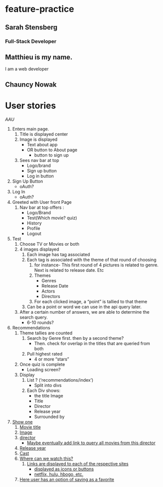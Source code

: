 # feature-practice

## Sarah Stensberg
### Full-Stack Developer

## Matthieu is my name.
I am a web developer

## Chauncy Nowak

# User stories
_AAU_
1. Enters main page.
    1. Title is displayed center
    2. Image is displayed
        * Text about app
        * OR button to About page
            * button to sign up
    3. Sees nav bar at top
        * Logo/brand
        *  Sign up button
        * Log in button
2. Sign Up Button
    * oAuth?
3. Log In
    * oAuth?
4. Greeted with User front Page
    1. Nav bar at top offers :
        * Logo/Brand
        * Test(Which movie? quiz)
        * History
        * Profile
        * Logout
5. Test
    1. Choose TV or Movies or both
    2. 4 images displayed
        1. Each image has tag associated
        2. Each tag is associated with the theme of that round of choosing
            1. for instance- This first round of 4 pictures is related to genre. Next is related to release date. Etc
            2. Themes
                * Genres
                * Release Date
                * Actors
                * Directors
            3. For each clicked image, a “point” is tallied to that theme
        3. Can be a point or word we can use in the api query later.
    3. After a certain number of answers, we are able to determine the search query.
        * 6-10 rounds?
6. Recommendations
    1. Theme tallies are counted
        1. Search by Genre first.
        then by a second theme?
           * Then. check for overlap in the titles that are queried from both
        2. Pull highest rated 
            * 4 or more “stars”
    2. Once quiz is complete
        * Loading screen? 
    3. Display
        1. List ? (‘recommendations/index’)
            * Split into divs
        2. Each Div shows: 
            * the title Image
            * Title
            * Director
            * Release year
            * Surrounded by <a href=“recommendations/:id/show”>
7. Show one
    1. Movie title
    2. Image
    3. director
        * Maybe eventually add link to query all movies from this director
    4. Release year
    5. Cast
    6. Where can we watch this?
        1. Links are displayed to each of the respective sites
            * displayed as icons or buttons
            * netflix, hulu, hbogo,  etc.
    7. Here user has an option of saving as a favorite